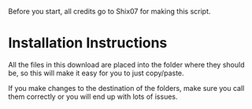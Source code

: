 Before you start, all credits go to Shix07 for making this script.

# Installation Instructions

All the files in this download are placed into the folder where they should be, 
so this will make it easy for you to just copy/paste.

If you make changes to the destination of the folders, make sure you call them
correctly or you will end up with lots of issues.
